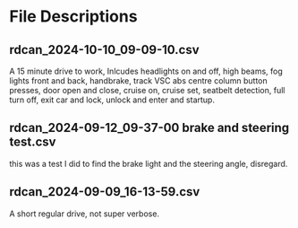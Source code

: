 # File Descriptions

## rdcan_2024-10-10_09-09-10.csv

A 15 minute drive to work, Inlcudes headlights on and off, high beams, fog lights front and back, handbrake, track VSC abs centre column button presses, door open and close, cruise on, cruise set, seatbelt detection, full turn off, exit car and lock, unlock and enter and startup.

## rdcan_2024-09-12_09-37-00 brake and steering test.csv

this was a test I did to find the brake light and the steering angle, disregard.

## rdcan_2024-09-09_16-13-59.csv

A short regular drive, not super verbose.

